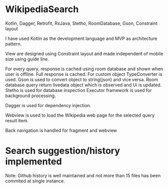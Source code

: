 # WikipediaSearch
Kotlin, Dagger, Retrofit, RxJava, Stetho, RoomDatabase, Gson, Constraint layout 

I have used Kotlin as the development language and MVP as architecture pattern.

View are designed using Constraint layout and made independent of mobile size using guide line.

For every query, response is cached using room database and shown when user is offline.
Full response is cached. For custom object TypeConverter is used. Gson is used to convert object to string(json) and vice versa.
Room database query return livedata object which is observed and Ui is updated.
Stetho is used for database inspection
Executor framework is used for background processing.

Dagger is used for dependency injection.

Webview is used to load the Wikipedia web page for the selected query result item.

Back navigation is handled for fragment and webview

# Search suggestion/history implemented

Note: Github history is well maintained and not more than 15 files has been commited at single instance.






